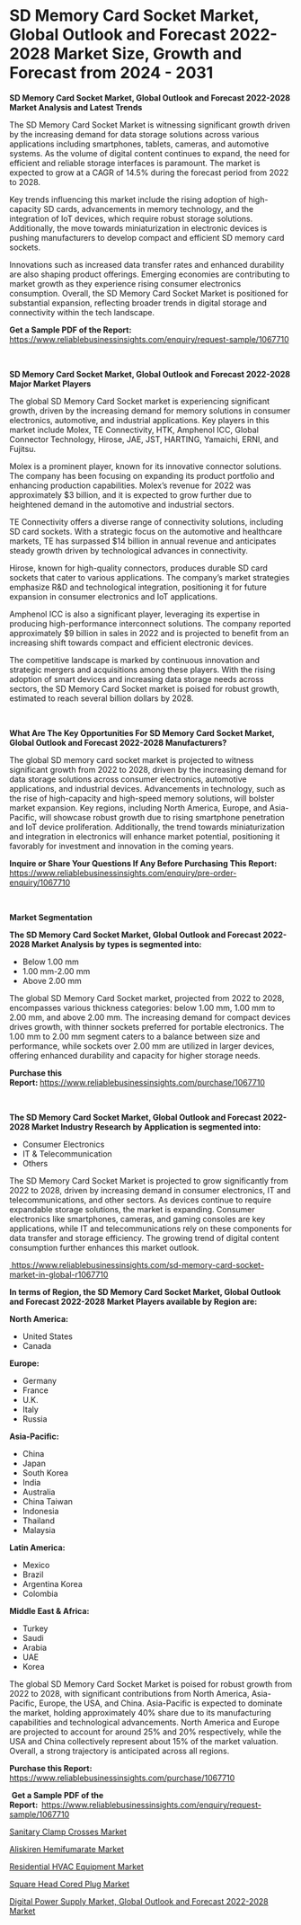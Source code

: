 <p><h1>SD Memory Card Socket Market, Global Outlook and Forecast 2022-2028 Market Size, Growth and Forecast from 2024 - 2031</h1></p><p><strong>SD Memory Card Socket Market, Global Outlook and Forecast 2022-2028 Market Analysis and Latest Trends</strong></p>
<p><p>The SD Memory Card Socket Market is witnessing significant growth driven by the increasing demand for data storage solutions across various applications including smartphones, tablets, cameras, and automotive systems. As the volume of digital content continues to expand, the need for efficient and reliable storage interfaces is paramount. The market is expected to grow at a CAGR of 14.5% during the forecast period from 2022 to 2028.</p><p>Key trends influencing this market include the rising adoption of high-capacity SD cards, advancements in memory technology, and the integration of IoT devices, which require robust storage solutions. Additionally, the move towards miniaturization in electronic devices is pushing manufacturers to develop compact and efficient SD memory card sockets. </p><p>Innovations such as increased data transfer rates and enhanced durability are also shaping product offerings. Emerging economies are contributing to market growth as they experience rising consumer electronics consumption. Overall, the SD Memory Card Socket Market is positioned for substantial expansion, reflecting broader trends in digital storage and connectivity within the tech landscape.</p></p>
<p><strong>Get a Sample PDF of the Report:&nbsp;</strong> <a href="https://www.reliablebusinessinsights.com/enquiry/request-sample/1067710?utm_campaign=1109&utm_medium=2&utm_source=Github&utm_content=ia&utm_term=29102024&utm_id=sd-memory-card-socket-market-global-outlook-and-forecast-2022-2028">https://www.reliablebusinessinsights.com/enquiry/request-sample/1067710</a></p>
<p>&nbsp;</p>
<p><strong>SD Memory Card Socket Market, Global Outlook and Forecast 2022-2028 Major Market Players</strong></p>
<p><p>The global SD Memory Card Socket market is experiencing significant growth, driven by the increasing demand for memory solutions in consumer electronics, automotive, and industrial applications. Key players in this market include Molex, TE Connectivity, HTK, Amphenol ICC, Global Connector Technology, Hirose, JAE, JST, HARTING, Yamaichi, ERNI, and Fujitsu.</p><p>Molex is a prominent player, known for its innovative connector solutions. The company has been focusing on expanding its product portfolio and enhancing production capabilities. Molex’s revenue for 2022 was approximately $3 billion, and it is expected to grow further due to heightened demand in the automotive and industrial sectors.</p><p>TE Connectivity offers a diverse range of connectivity solutions, including SD card sockets. With a strategic focus on the automotive and healthcare markets, TE has surpassed $14 billion in annual revenue and anticipates steady growth driven by technological advances in connectivity.</p><p>Hirose, known for high-quality connectors, produces durable SD card sockets that cater to various applications. The company’s market strategies emphasize R&D and technological integration, positioning it for future expansion in consumer electronics and IoT applications.</p><p>Amphenol ICC is also a significant player, leveraging its expertise in producing high-performance interconnect solutions. The company reported approximately $9 billion in sales in 2022 and is projected to benefit from an increasing shift towards compact and efficient electronic devices.</p><p>The competitive landscape is marked by continuous innovation and strategic mergers and acquisitions among these players. With the rising adoption of smart devices and increasing data storage needs across sectors, the SD Memory Card Socket market is poised for robust growth, estimated to reach several billion dollars by 2028.</p></p>
<p>&nbsp;</p>
<p><strong>What Are The Key Opportunities For SD Memory Card Socket Market, Global Outlook and Forecast 2022-2028 Manufacturers?</strong></p>
<p><p>The global SD memory card socket market is projected to witness significant growth from 2022 to 2028, driven by the increasing demand for data storage solutions across consumer electronics, automotive applications, and industrial devices. Advancements in technology, such as the rise of high-capacity and high-speed memory solutions, will bolster market expansion. Key regions, including North America, Europe, and Asia-Pacific, will showcase robust growth due to rising smartphone penetration and IoT device proliferation. Additionally, the trend towards miniaturization and integration in electronics will enhance market potential, positioning it favorably for investment and innovation in the coming years.</p></p>
<p><strong>Inquire or Share Your Questions If Any Before Purchasing This Report:</strong> <a href="https://www.reliablebusinessinsights.com/enquiry/pre-order-enquiry/1067710?utm_campaign=1109&utm_medium=2&utm_source=Github&utm_content=ia&utm_term=29102024&utm_id=sd-memory-card-socket-market-global-outlook-and-forecast-2022-2028">https://www.reliablebusinessinsights.com/enquiry/pre-order-enquiry/1067710</a></p>
<p>&nbsp;</p>
<p><strong>Market Segmentation</strong></p>
<p><strong>The SD Memory Card Socket Market, Global Outlook and Forecast 2022-2028 Market Analysis by types is segmented into:</strong></p>
<p><ul><li>Below 1.00 mm</li><li>1.00 mm-2.00 mm</li><li>Above 2.00 mm</li></ul></p>
<p><p>The global SD Memory Card Socket market, projected from 2022 to 2028, encompasses various thickness categories: below 1.00 mm, 1.00 mm to 2.00 mm, and above 2.00 mm. The increasing demand for compact devices drives growth, with thinner sockets preferred for portable electronics. The 1.00 mm to 2.00 mm segment caters to a balance between size and performance, while sockets over 2.00 mm are utilized in larger devices, offering enhanced durability and capacity for higher storage needs.</p></p>
<p><strong>Purchase this Report:&nbsp;</strong><a href="https://www.reliablebusinessinsights.com/purchase/1067710?utm_campaign=1109&utm_medium=2&utm_source=Github&utm_content=ia&utm_term=29102024&utm_id=sd-memory-card-socket-market-global-outlook-and-forecast-2022-2028">https://www.reliablebusinessinsights.com/purchase/1067710</a></p>
<p>&nbsp;</p>
<p><strong>The SD Memory Card Socket Market, Global Outlook and Forecast 2022-2028 Market Industry Research by Application is segmented into:</strong></p>
<p><ul><li>Consumer Electronics</li><li>IT & Telecommunication</li><li>Others</li></ul></p>
<p><p>The SD Memory Card Socket Market is projected to grow significantly from 2022 to 2028, driven by increasing demand in consumer electronics, IT and telecommunications, and other sectors. As devices continue to require expandable storage solutions, the market is expanding. Consumer electronics like smartphones, cameras, and gaming consoles are key applications, while IT and telecommunications rely on these components for data transfer and storage efficiency. The growing trend of digital content consumption further enhances this market outlook.</p></p>
<p><a href="https://www.reliablebusinessinsights.com/sd-memory-card-socket-market-in-global-r1067710?utm_campaign=1109&utm_medium=2&utm_source=Github&utm_content=ia&utm_term=29102024&utm_id=sd-memory-card-socket-market-global-outlook-and-forecast-2022-2028">&nbsp;https://www.reliablebusinessinsights.com/sd-memory-card-socket-market-in-global-r1067710</a></p>
<p><strong>In terms of Region, the SD Memory Card Socket Market, Global Outlook and Forecast 2022-2028 Market Players available by Region are:</strong></p>
<p>
    <p> <strong> North America: </strong>
        <ul>
            <li>United States</li>
            <li>Canada</li>
        </ul>
        </p> 
    <p> <strong> Europe: </strong>
        <ul>
            <li>Germany</li>
            <li>France</li>
            <li>U.K.</li>
            <li>Italy</li>
            <li>Russia</li>
        </ul>
        </p> 
    <p> <strong> Asia-Pacific: </strong>
        <ul>
            <li>China</li>
            <li>Japan</li>
            <li>South Korea</li>
            <li>India</li>
            <li>Australia</li>
            <li>China Taiwan</li>
            <li>Indonesia</li>
            <li>Thailand</li>
            <li>Malaysia</li>
        </ul>
        </p> 
    <p> <strong> Latin America: </strong>
        <ul>
            <li>Mexico</li>
            <li>Brazil</li>
            <li>Argentina Korea</li>
            <li>Colombia</li>
        </ul>
        </p> 
    <p> <strong> Middle East & Africa: </strong>
        <ul>
            <li>Turkey</li>
            <li>Saudi</li>
            <li>Arabia</li>
            <li>UAE</li>
            <li>Korea</li>
        </ul>
    </p>
    </p>
<p><p>The global SD Memory Card Socket Market is poised for robust growth from 2022 to 2028, with significant contributions from North America, Asia-Pacific, Europe, the USA, and China. Asia-Pacific is expected to dominate the market, holding approximately 40% share due to its manufacturing capabilities and technological advancements. North America and Europe are projected to account for around 25% and 20% respectively, while the USA and China collectively represent about 15% of the market valuation. Overall, a strong trajectory is anticipated across all regions.</p></p>
<p><strong>Purchase this Report: </strong><a href="https://www.reliablebusinessinsights.com/purchase/1067710?utm_campaign=1109&utm_medium=2&utm_source=Github&utm_content=ia&utm_term=29102024&utm_id=sd-memory-card-socket-market-global-outlook-and-forecast-2022-2028">https://www.reliablebusinessinsights.com/purchase/1067710</a></p>
<p>&nbsp;<strong>Get a Sample PDF of the Report:&nbsp;&nbsp;</strong><a href="https://www.reliablebusinessinsights.com/enquiry/request-sample/1067710?utm_campaign=1109&utm_medium=2&utm_source=Github&utm_content=ia&utm_term=29102024&utm_id=sd-memory-card-socket-market-global-outlook-and-forecast-2022-2028">https://www.reliablebusinessinsights.com/enquiry/request-sample/1067710</a></p>
<p><strong></strong></p>
<p><p><a href="https://issuu.com/reportprime-2/docs/sanitary-clamp-crosses-market-size-_d61fb1b3e2357c?utm_campaign=1109&utm_medium=2&utm_source=Github&utm_content=ia&utm_term=29102024&utm_id=sd-memory-card-socket-market-global-outlook-and-forecast-2022-2028">Sanitary Clamp Crosses Market</a></p><p><a href="https://www.linkedin.com/pulse/aliskiren-hemifumarate-market-drivers-challenges-forecast-2024-2031-0klre?utm_campaign=1109&utm_medium=2&utm_source=Github&utm_content=ia&utm_term=29102024&utm_id=sd-memory-card-socket-market-global-outlook-and-forecast-2022-2028">Aliskiren Hemifumarate Market</a></p><p><a href="https://www.linkedin.com/pulse/residential-hvac-equipment-market-revolution-2024-2031-re1le?utm_campaign=1109&utm_medium=2&utm_source=Github&utm_content=ia&utm_term=29102024&utm_id=sd-memory-card-socket-market-global-outlook-and-forecast-2022-2028">Residential HVAC Equipment Market</a></p><p><a href="https://issuu.com/reportprime-2/docs/square-head-cored-plug-market-size-_f61a64c900dce2?utm_campaign=1109&utm_medium=2&utm_source=Github&utm_content=ia&utm_term=29102024&utm_id=sd-memory-card-socket-market-global-outlook-and-forecast-2022-2028">Square Head Cored Plug Market</a></p><p><a href="https://github.com/seraphinaqist/Market-Research-Report-List-1/blob/main/digital-power-supply-market-global-outlook-and-forecast-2022-2028-market.md?utm_campaign=1109&utm_medium=2&utm_source=Github&utm_content=ia&utm_term=29102024&utm_id=sd-memory-card-socket-market-global-outlook-and-forecast-2022-2028">Digital Power Supply Market, Global Outlook and Forecast 2022-2028 Market</a></p></p>